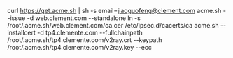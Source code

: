 curl  https://get.acme.sh | sh -s email=jiaoguofeng@clement.com
acme.sh  --issue -d web.clement.com   --standalone
ln -s /root/.acme.sh/web.clement.com/ca.cer /etc/ipsec.d/cacerts/ca
acme.sh --installcert -d tp4.clemente.com --fullchainpath /root/.acme.sh/tp4.clemente.com/v2ray.crt --keypath /root/.acme.sh/tp4.clemente.com/v2ray.key --ecc
